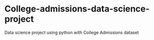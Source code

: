 # College-admissions-data-science-project
Data science project using python with College Admissions dataset 

